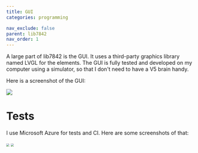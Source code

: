 ```yaml
---
title: GUI
categories: programming

nav_exclude: false
parent: lib7842
nav_order: 1
---
```


A large part of lib7842 is the GUI.  It uses a third-party graphics library named LVGL for the elements. The GUI is fully tested and developed on my computer using a simulator, so that I don't need to have a V5 brain handy.

Here is a screenshot of the GUI:

![]({{site.url}}/assets/images/image-20191115154625010.png)

# Tests

I use Microsoft Azure for tests and CI. Here are some screenshots of that:

<img src="{{site.url}}/assets/images/image-20191115154953636.png" style="zoom: 50%;" /> 
<img src="{{site.url}}/assets/images/image-20191115155031424.png" style="zoom: 50%;" />